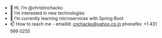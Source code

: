 - 👋 Hi, I’m @christinchacko
- 👀 I’m interested in new technologies
- 🌱 I’m currently learning microservices with Spring Boot
- 📫 How to reach me - emailId: cnchacko@yahoo.co.in phoneNo: +1 431 999 0255

<!---
christinchacko/christinchacko is a ✨ special ✨ repository because its `README.md` (this file) appears on your GitHub profile.
You can click the Preview link to take a look at your changes.
--->
